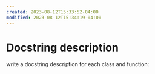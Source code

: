 ```yaml
---
created: 2023-08-12T15:33:52-04:00
modified: 2023-08-12T15:34:19-04:00
---
```


# Docstring description

write a docstring description for each class and function:
